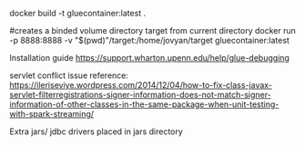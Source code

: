 docker build -t gluecontainer:latest .

#creates a binded volume directory target from current directory
docker run -p 8888:8888 -v "$(pwd)"/target:/home/jovyan/target gluecontainer:latest


Installation guide 
https://support.wharton.upenn.edu/help/glue-debugging

servlet conflict issue reference:
https://ileriseviye.wordpress.com/2014/12/04/how-to-fix-class-javax-servlet-filterregistrations-signer-information-does-not-match-signer-information-of-other-classes-in-the-same-package-when-unit-testing-with-spark-streaming/

Extra jars/ jdbc drivers placed in jars directory